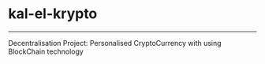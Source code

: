 # kal-el-krypto
-----------------------
Decentralisation Project: Personalised CryptoCurrency with using BlockChain technology
